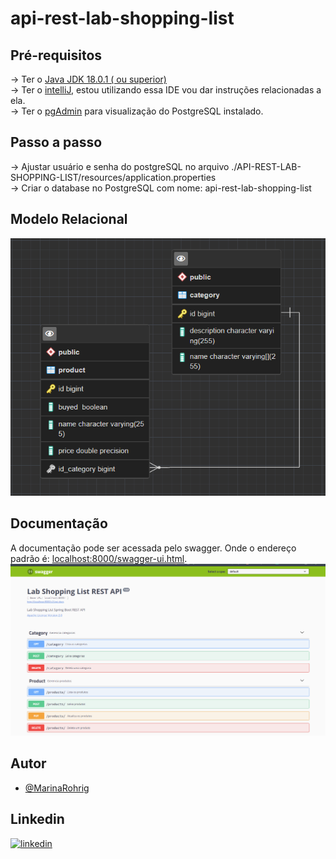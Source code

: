 # api-rest-lab-shopping-list

## Pré-requisitos
-> Ter o [Java JDK 18.0.1 ( ou superior)](https://www.oracle.com/br/java/technologies/downloads/)
<br>
-> Ter o [intelliJ](https://www.jetbrains.com/idea/download/#section=windows), estou utilizando essa IDE vou dar instruções relacionadas a ela. 
<br>
-> Ter o [pgAdmin](https://www.pgadmin.org/download/) para visualização do PostgreSQL instalado.

## Passo a passo
-> Ajustar usuário e senha do postgreSQL no arquivo ./API-REST-LAB-SHOPPING-LIST/resources/application.properties
<br>
-> Criar o database no PostgreSQL com nome: api-rest-lab-shopping-list
<br>

## Modelo Relacional
<img src="/project/Model.png" alt="Imagem do Modelo Relacional"/>

## Documentação
A documentação pode ser acessada pelo swagger. Onde o endereço padrão é: [localhost:8000/swagger-ui.html](http://localhost:8000/swagger-ui.html).
<img src="/project/Swagger.png" alt="Imagem do Swagger"/>


## Autor
- [@MarinaRohrig](https://github.com/MarinaRohrig)
## Linkedin
[![linkedin](https://img.shields.io/badge/linkedin-0A66C2?style=for-the-badge&logo=linkedin&logoColor=white)](https://www.linkedin.com/marina-rohrig)


